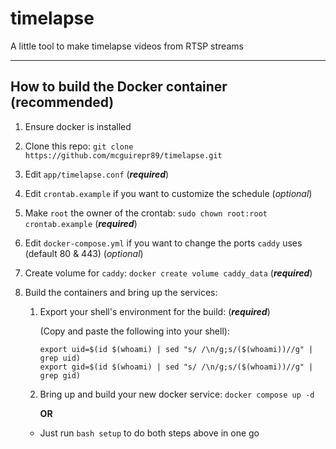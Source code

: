 # timelapse
A little tool to make timelapse videos from RTSP streams

---

## How to build the Docker container (recommended)

1. Ensure docker is installed
1. Clone this repo: `git clone https://github.com/mcguirepr89/timelapse.git`
1. Edit `app/timelapse.conf` (**_required_**)
1. Edit `crontab.example` if you want to customize the schedule (_optional_)
1. Make `root` the owner of the crontab: `sudo chown root:root crontab.example` (**_required_**)
1. Edit `docker-compose.yml` if you want to change the ports `caddy` uses (default 80 & 443) (_optional_)
1. Create volume for `caddy`: `docker create volume caddy_data` (**_required_**)
1. Build the containers and bring up the services:
   1. Export your shell's environment for the build: (**_required_**)
   
      (Copy and paste the following into your shell):
      ```
      export uid=$(id $(whoami) | sed "s/ /\n/g;s/($(whoami))//g" | grep uid)
      export gid=$(id $(whoami) | sed "s/ /\n/g;s/($(whoami))//g" | grep gid)
      ```
   1. Bring up and build your new docker service:
      `docker compose up -d`
      
      **OR**
   
   - Just run `bash setup` to do both steps above in one go
